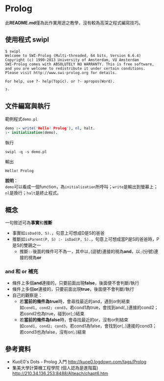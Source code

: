 Prolog
==========

此**README.md**僅為此作業用途之教學，沒有較為高深之程式編寫技巧。

## 使用程式 swipl

	$ swipl
	Welcome to SWI-Prolog (Multi-threaded, 64 bits, Version 6.6.4)
	Copyright (c) 1990-2013 University of Amsterdam, VU Amsterdam
	SWI-Prolog comes with ABSOLUTELY NO WARRANTY. This is free software,
	and you are welcome to redistribute it under certain conditions.
	Please visit http://www.swi-prolog.org for details.
	
	For help, use ?- help(Topic). or ?- apropos(Word).
	
	?- 

## 文件編寫與執行

範例程式`demo.pl`

```prolog
demo :- write('Hello! Prolog'), nl, halt.
:- initialization(demo).
```

執行

	swipl -q -s demo.pl

輸出

	Hello! Prolog
	

**說明**：<br/>
`demo`可以看成一個function，為`initialization`所呼叫；`write`是輸出到螢幕上；`nl`是換行；`halt`是終止程式。

## 概念

一句敘述可為**事實**和**推斷**

- 事實如`isDad(D, S).`，句意上可想成D是S的爸爸
- 推斷如`isParent(P, S) :- isDad(P, S).`，句意上可想成當P是S的爸爸時，P是S的雙親之一
	- 推斷`:-`後面的條件可不為一，其中以`,`(逗號)連接的視為**and**，以`;`(分號)連接的視為**or**

### and 和 or 補充

- 條件上多個**and**連接的，只要前面出現**false**，後面便不會判斷/執行
- 條件上多個**or**連接的，只要前面出現**true**，後面便不會判斷/執行
- 自己的觀察是：
	- 若**當前的條件為true**時，會尋找最近的and，遇到or則結束<br/>
	如`cond1, cond2; cond3`，若cond1為true，會找到and(`,`)連接的cond2；若cond2也為true，碰到or(`;`)結束
	- 若**當前的條件為false**時，會尋找最近的or，沒有or則結束<br/>
	如`cond1, cond2; cond3`，若cond1為false，會找到or(`,`)連接的cond3；若cond3也為false，沒有or(`;`)結束

## 參考資料

- KuoE0's Dots - Prolog 入門
http://kuoe0.logdown.com/tags/Prolog
- 集美大學計算機工程學院 (個人認為是進階篇)
http://210.34.136.253:8488/AIteach/chapt6.htm
